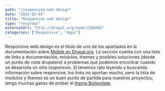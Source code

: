 ```yaml
---
path: "/responsive-web-design"
date: "2013-02-05"
title: "Responsive web design"
type: "recordar"
externalUrl: "http://drupal.org/node/1388492"
categories: ["Responsive", "Apps"]
---
```


Responsive web design es el título de uno de los apartados en la documentación sobre [Mobile en Drupal.org](http://drupal.org/documentation/mobile). La sección cuenta con una lista de links a documentación, módulos, themes y posibles soluciones (desde un punto de vista drupalero) a problemas que podemos encontrar cuando se desarrolla un sitio _responsive_. Si tenemos rato leyendo y buscando información sobre responsive, los links no aportan mucho, pero la lista de modulos y themes es un buen punto de partida para nuestros proyectos; tengo muchas ganas de probar el [theme Bolierplate](http://drupal.org/project/boilerplate).
